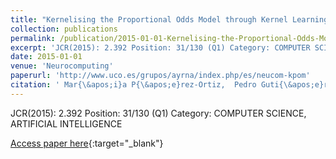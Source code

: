 ```yaml
---
title: "Kernelising the Proportional Odds Model through Kernel Learning techniques"
collection: publications
permalink: /publication/2015-01-01-Kernelising-the-Proportional-Odds-Model-through-Kernel-Learning-techniques
excerpt: 'JCR(2015): 2.392 Position: 31/130 (Q1) Category: COMPUTER SCIENCE, ARTIFICIAL INTELLIGENCE'
date: 2015-01-01
venue: 'Neurocomputing'
paperurl: 'http://www.uco.es/grupos/ayrna/index.php/es/neucom-kpom'
citation: ' Mar{\&apos;i}a P{\&apos;e}rez-Ortiz,  Pedro Guti{\&apos;e}rrez,  Manuel Cruz-Ram{\&apos;i}rez,  Javier S{\&apos;a}nchez-Monedero,  C{\&apos;e}sar Herv{\&apos;a}s-Mart{\&apos;i}nez, &quot;Kernelising the Proportional Odds Model through Kernel Learning techniques.&quot; Neurocomputing, 2015.'
---
```

JCR(2015): 2.392 Position: 31/130 (Q1) Category: COMPUTER SCIENCE, ARTIFICIAL INTELLIGENCE

[Access paper here](http://www.uco.es/grupos/ayrna/index.php/es/neucom-kpom){:target="_blank"}
